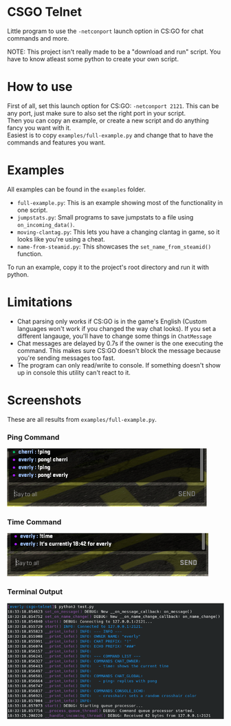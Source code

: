# CSGO Telnet

Little program to use the `-netconport` launch option in CS:GO for chat commands and more.

NOTE: This project isn't really made to be a "download and run" script. You have to know atleast some python to create your own script.

# How to use

First of all, set this launch option for CS:GO: `-netconport 2121`. This can be any port, just make sure to also set the right port in your script. \
Then you can copy an example, or create a new script and do anything fancy you want with it. \
Easiest is to copy `examples/full-example.py` and change that to have the commands and features you want.

# Examples

All examples can be found in the `examples` folder.

* `full-example.py`: This is an example showing most of the functionality in one script.
* `jumpstats.py`: Small programs to save jumpstats to a file using `on_incoming_data()`.
* `moving-clantag.py`: This lets you have a changing clantag in game, so it looks like you're using a cheat.
* `name-from-steamid.py`: This showcases the `set_name_from_steamid()` function.

To run an example, copy it to the project's root directory and run it with python.

# Limitations

* Chat parsing only works if CS:GO is in the game's English (Custom languages won't work if you changed the way chat looks). If you set a different langauge, you'll have to change some things in `ChatMessage`
* Chat messages are delayed by 0.7s if the owner is the one executing the command. This makes sure CS:GO doesn't block the message because you're sending messages too fast.
* The program can only read/write to console. If something doesn't show up in console this utility can't react to it.

# Screenshots

These are all results from `examples/full-example.py`.

### Ping Command
![Ping Command](screenshots/ping-command.png)

### Time Command
![Time Command](screenshots/time-command.png)

### Terminal Output
![Terminal Output](screenshots/terminal-output.png)
